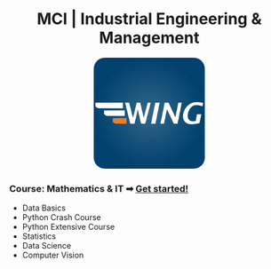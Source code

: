 <h1 align="center">MCI | Industrial Engineering & Management</h1>

<p align="center">
  <img src="assets/logo.png" alt="MCI | WING Logo" width="200">
</p>


### Course: Mathematics & IT ➡ [Get started!](https://mciwing.github.io/)

- Data Basics
- Python Crash Course
- Python Extensive Course
- Statistics
- Data Science
- Computer Vision
